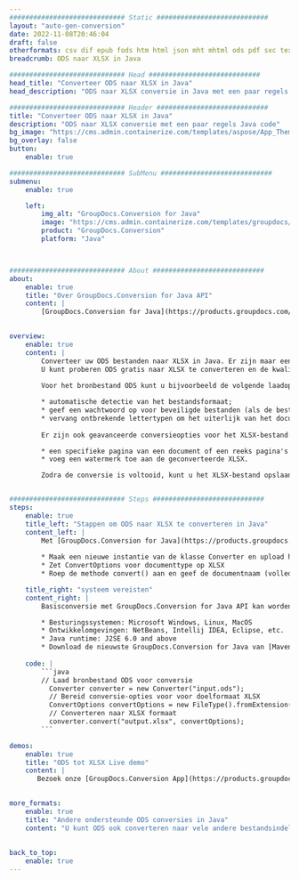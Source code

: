 ```yaml
---
############################# Static ############################
layout: "auto-gen-conversion"
date: 2022-11-08T20:46:04
draft: false
otherformats: csv dif epub fods htm html json mht mhtml ods pdf sxc tex tsv xlam xls xlsb xlsm xlsx xlt xltm xltx xml xps
breadcrumb: ODS naar XLSX in Java

############################# Head ############################
head_title: "Converteer ODS naar XLSX in Java"
head_description: "ODS naar XLSX conversie in Java met een paar regels code. Converteer meer dan 160 bestandsindelingen met de GroupDocs-documentconversie-API voor Java"

############################# Header ############################
title: "Converteer ODS naar XLSX in Java"
description: "ODS naar XLSX conversie met een paar regels Java code"
bg_image: "https://cms.admin.containerize.com/templates/aspose/App_Themes/V3/images/bg/header1.png"
bg_overlay: false
button:
    enable: true

############################# SubMenu ############################
submenu:
    enable: true

    left:
        img_alt: "GroupDocs.Conversion for Java"
        image: "https://cms.admin.containerize.com/templates/groupdocs/images/product-logos/90x90-noborder/groupdocs-conversion-java.png"
        product: "GroupDocs.Conversion"
        platform: "Java"



############################# About ############################
about:
    enable: true
    title: "Over GroupDocs.Conversion for Java API"
    content: |
        [GroupDocs.Conversion for Java](https://products.groupdocs.com/conversion/java/) is een geavanceerde conversie-API voor bestandsindelingen voor het converteren tussen populaire afbeeldings- en documentindelingen zoals Microsoft Office, OpenDocument, PDF, HTML, e-mail, CAD. en nog veel meer met slechts een paar regels code. De native API detecteert automatisch de formaten van de originele documenten en biedt veel opties voor het aanpassen van de geconverteerde documenten. Naast de functie om informatie uit een document te extraheren, ondersteunt het standaard ook het cachen van de conversieresultaten naar de lokale schijf. Elk type cacheopslag kan echter worden ondersteund door de juiste interfaces te implementeren - Amazon S3, Dropbox, Google Drive, Windows Azure, Reddis of andere.
    

overview:
    enable: true
    content: |
        Converteer uw ODS bestanden naar XLSX in Java. Er zijn maar een paar regels Java code nodig op elk platform naar keuze, zoals Windows, Linux, macOS.
        U kunt proberen ODS gratis naar XLSX te converteren en de kwaliteit van de conversieresultaten te evalueren. Naast eenvoudige scripts voor bestandsconversie, kunt u meer geavanceerde opties proberen voor het laden van het ODS-bronbestand en het opslaan van de XLSX-uitvoer. 
        
        Voor het bronbestand ODS kunt u bijvoorbeeld de volgende laadopties gebruiken:

        * automatische detectie van het bestandsformaat;
        * geef een wachtwoord op voor beveiligde bestanden (als de bestandsindeling dit ondersteunt);
        * vervang ontbrekende lettertypen om het uiterlijk van het document te behouden.
        
        Er zijn ook geavanceerde conversieopties voor het XLSX-bestand:

        * een specifieke pagina van een document of een reeks pagina's converteren;
        * voeg een watermerk toe aan de geconverteerde XLSX.

        Zodra de conversie is voltooid, kunt u het XLSX-bestand opslaan in uw lokale bestandspad of in opslag van derden, zoals FTP, Amazon S3, Google Drive, Dropbox enz. Let op - om ODS te converteren tot XLSX, hoeft u geen extra software te installeren, zoals MS Office, Open Office, Adobe Acrobat Reader etc.


############################# Steps ############################
steps:
    enable: true
    title_left: "Stappen om ODS naar XLSX te converteren in Java"
    content_left: |
        Met [GroupDocs.Conversion for Java](https://products.groupdocs.com/conversion/java/) kunnen ontwikkelaars het ODS-bestand eenvoudig converteren naar XLSX met een paar regels code.
        
        * Maak een nieuwe instantie van de klasse Converter en upload het bestand ODS met het volledige pad
        * Zet ConvertOptions voor documenttype op XLSX
        * Roep de methode convert() aan en geef de documentnaam (volledig pad) en formaat (XLSX) door als parameter

    title_right: "systeem vereisten"
    content_right: |
        Basisconversie met GroupDocs.Conversion for Java API kan worden gedaan met slechts een paar regels code. Onze API's worden ondersteund op alle belangrijke platforms en besturingssystemen. Voordat u de onderstaande code uitvoert, moet u ervoor zorgen dat de volgende vereisten op uw systeem zijn geïnstalleerd.

        * Besturingssystemen: Microsoft Windows, Linux, MacOS
        * Ontwikkelomgevingen: NetBeans, Intellij IDEA, Eclipse, etc.
        * Java runtime: J2SE 6.0 and above
        * Download de nieuwste GroupDocs.Conversion for Java van [Maven](https://repository.groupdocs.com/webapp/#/artifacts/browse/tree/General/repo/com/groupdocs/groupdocs-conversion)
         
    code: |
        ```java    
        // Laad bronbestand ODS voor conversie
          Converter converter = new Converter("input.ods");
          // Bereid conversie-opties voor voor doelformaat XLSX
          ConvertOptions convertOptions = new FileType().fromExtension("xlsx").getConvertOptions();
          // Converteren naar XLSX formaat
          converter.convert("output.xlsx", convertOptions);
        ```

demos:
    enable: true
    title: "ODS tot XLSX Live demo"
    content: |
       Bezoek onze [GroupDocs.Conversion App](https://products.groupdocs.app/conversion/family) website en probeer ODS naar XLSX conversie nu. De gratis demo heeft de volgende voordelen:
          

more_formats:
    enable: true
    title: "Andere ondersteunde ODS conversies in Java"
    content: "U kunt ODS ook converteren naar vele andere bestandsindelingen. Zie de lijst hieronder."
       
       
back_to_top:
    enable: true
---
```

